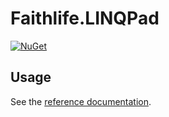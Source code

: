 # Faithlife.LINQPad

[![NuGet](https://img.shields.io/nuget/v/Faithlife.LINQPad.svg)](https://www.nuget.org/packages/Faithlife.LINQPad)

## Usage

See the [reference documentation](Faithlife.LINQPad.md).
